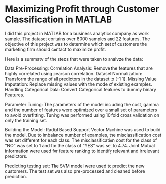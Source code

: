 # Maximizing Profit through Customer Classification in MATLAB
I did this project in MATLAB for a business analytics company as work sample. The dataset contains over 8000 samples and 22 features. The objective of this project was to determine which set of customers the marketing firm should contact to maximize profit. 

Here is a summaty of the steps that were taken to analyze the data:

Data Pre-Processing:
    Correlation Analysis: Remove the features that are highly correlated using pearson correlation. 
    Dataset Normalization: Transform the range of all predictors in the dataset to [-1 1].
    Missing Value Imputation: Replace missing values with the mode of existing examples. 
    Handling Categorical Data: Convert Categorical features to dummy binary Features.
  
Parameter Tuning:
    The parameters of the model including the cost, gamma and the number of features were optimized over a small set of parameters to avoid overfitting. 
    Tuning was performed using 10 fold cross validation on only the training set.

Building the Model:
    Radial Based Support Vector Machine was used to build the model. 
    Due to imbalance number of examples, the misclassification cost was set different for each class. The misclassification cost for the class of “NO” was set to 1 and for the class of “YES” was set to 4.74. 
    Joint Mutual information were used for feature ranking to identify relevant and irrelevant predictors.

Predicting testing set:
    The SVM model were used to predict the new customers. 
    The test set was also pre-processed and cleaned before prediction.

 












